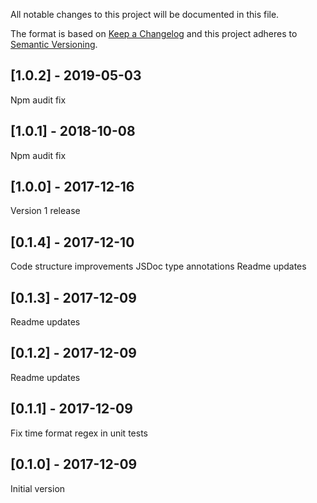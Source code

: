 All notable changes to this project will be documented in this file.

The format is based on [Keep a Changelog](http://keepachangelog.com/en/1.0.0/)
and this project adheres to [Semantic Versioning](http://semver.org/spec/v2.0.0.html).

## [1.0.2] - 2019-05-03
Npm audit fix

## [1.0.1] - 2018-10-08
Npm audit fix

## [1.0.0] - 2017-12-16
Version 1 release

## [0.1.4] - 2017-12-10
Code structure improvements
JSDoc type annotations
Readme updates

## [0.1.3] - 2017-12-09
Readme updates

## [0.1.2] - 2017-12-09
Readme updates

## [0.1.1] - 2017-12-09
Fix time format regex in unit tests

## [0.1.0] - 2017-12-09
Initial version
